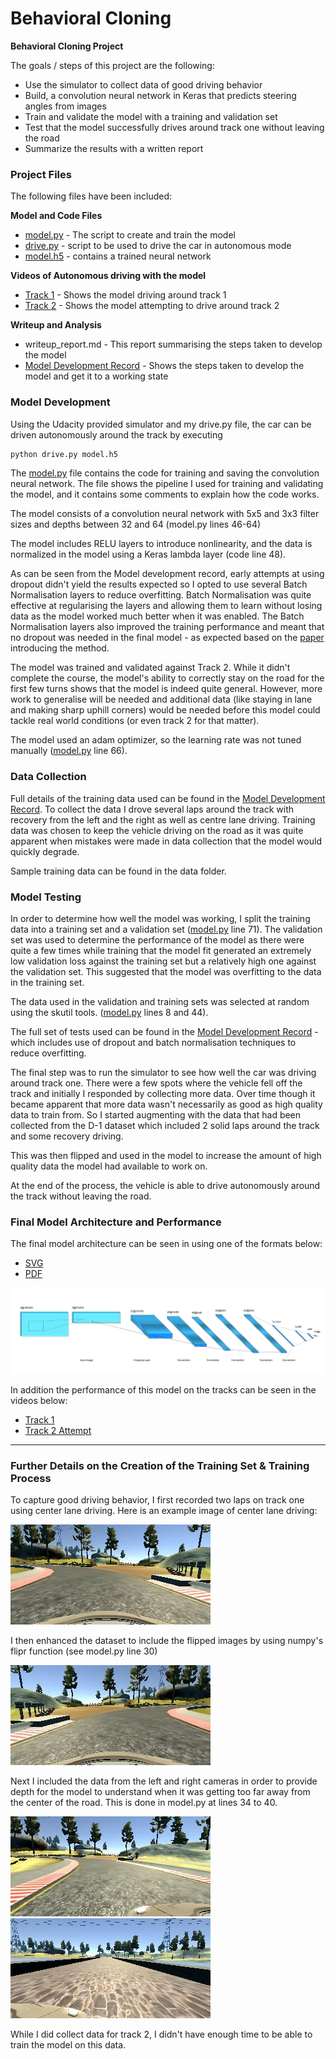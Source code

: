 # **Behavioral Cloning** 

**Behavioral Cloning Project**

The goals / steps of this project are the following:
* Use the simulator to collect data of good driving behavior
* Build, a convolution neural network in Keras that predicts steering angles from images
* Train and validate the model with a training and validation set
* Test that the model successfully drives around track one without leaving the road
* Summarize the results with a written report


[//]: # (Image References)

[image1]: ./images/finalmodel.png "Final Model Visualization"
[image2]: ./images/center1.jpg "Center Image"
[image3]: ./images/center2.jpg "Flipped Image"
[image4]: ./images/left.jpg "Left Image"
[image5]: ./images/right.jpg "Right Image"



### Project Files
The following files have been included:

**Model and Code Files**
* [model.py](model.py) - The script to create and train the model
* [drive.py](drive.py) - script to be used to drive the car in autonomous mode
* [model.h5](https://www.dropbox.com/s/5ra5jny2rymtaet/model.h5?dl=0)  - contains a trained neural network

**Videos of Autonomous driving with the model**
* [Track 1](https://youtu.be/ZsfDXsD4Anc) - Shows the model driving around track 1
* [Track 2](video/track2.avi) - Shows the model attempting to drive around track 2

**Writeup and Analysis**
* writeup_report.md  - This report summarising the steps taken to develop the model
* [Model Development Record](data/Steps.xlsx) - Shows the steps taken to develop the model and get it to a working state


### Model Development
Using the Udacity provided simulator and my drive.py file, the car can be driven autonomously around the track by executing 
```sh
python drive.py model.h5
```
The [model.py](model.py) file contains the code for training and saving the convolution neural network. The file shows the pipeline I used for training and validating the model, and it contains some comments to explain how the code works.

The model consists of a convolution neural network with 5x5 and 3x3 filter sizes and depths between 32 and 64 (model.py lines 46-64) 

The model includes RELU layers to introduce nonlinearity, and the data is normalized in the model using a Keras lambda layer (code line 48). 

As can be seen from the Model development record, early attempts at using dropout didn't yield the results expected so I opted to use several Batch Normalisation layers to reduce overfitting. Batch Normalisation was quite effective at regularising the layers and allowing them to learn without losing data as the model worked much better when it was enabled. The Batch Normalisation layers also improved the training performance and meant that no dropout was needed in the final model - as expected based on the [paper](https://arxiv.org/abs/1502.03167) introducing the method.

The model was trained and validated against Track 2. While it didn't complete the course, the model's ability to correctly stay on the road for the first few turns shows that the model is indeed quite general. However, more work to generalise will be needed and additional data (like staying in lane and making sharp uphill corners) would be needed before this model could tackle real world conditions (or even track 2 for that matter).

The model used an adam optimizer, so the learning rate was not tuned manually ([model.py](model.py) line 66).

### Data Collection

Full details of the training data used can be found in the [Model Development Record](data/Steps.xlsx). To collect the data I drove several laps around the track with recovery from the left and the right as well as centre lane driving. Training data was chosen to keep the vehicle driving on the road as it was quite apparent when mistakes were made in data collection that the model would quickly degrade. 

Sample training data can be found in the data folder.

### Model Testing
In order to determine how well the model was working, I split the training data into a training set and a validation set ([model.py](model.py) line 71). The validation set was used to determine the performance of the model as there were quite a few times while training that the model fit generated an extremely low validation loss against the training set but a relatively high one against the validation set. This suggested that the model was overfitting to the data in the training set.

The data used in the validation and training sets was selected at random using the skutil tools. ([model.py](model.py) lines 8 and 44).

The full set of tests used can be found in the [Model Development Record](data/Steps.xlsx) - which includes use of dropout and batch normalisation techniques to reduce overfitting.

The final step was to run the simulator to see how well the car was driving around track one. There were a few spots where the vehicle fell off the track and initially I responded by collecting more data. Over time though it became apparent that more data wasn't necessarily as good as high quality data to train from. So I started augmenting with the data that had been collected from the D-1 dataset which included 2 solid laps around the track and some recovery driving. 

This was then flipped and used in the model to increase the amount of high quality data the model had available to work on.

At the end of the process, the vehicle is able to drive autonomously around the track without leaving the road.

### Final Model Architecture and Performance

The final model architecture can be seen in using one of the formats below: 

* [SVG](model.svg)
* [PDF](Model.pdf)

![Final model architecture][image1]

In addition the performance of this model on the tracks can be seen in the videos below:

* [Track 1](https://www.youtube.com/watch?v=ZsfDXsD4Anc&t=63s)
* [Track 2 Attempt](video/track2.avi)

----
### Further Details on the  Creation of the Training Set & Training Process

To capture good driving behavior, I first recorded two laps on track one using center lane driving. Here is an example image of center lane driving:

![alt text][image2]

I then enhanced the dataset to include the flipped images by using numpy's flipr function (see model.py line 30)

![alt text][image3]


Next I included the data from the left and right cameras in order to provide depth for the model to understand when it was getting too far away from the center of the road. This is done in model.py at lines 34 to 40.

![alt text][image4]
![alt text][image5]

While I did collect data for track 2, I didn't have enough time to be able to train the model on this data.
